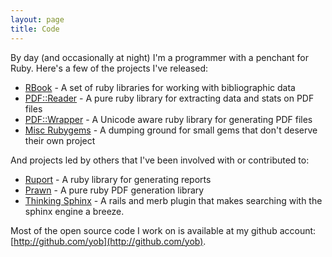 ```yaml
---
layout: page
title: Code
---
```

By day (and occasionally at night) I'm a programmer with a penchant for Ruby. Here's a few of the projects I've released:

* [RBook](http://rubyforge.org/projects/rbook) - A set of ruby libraries for working with bibliographic data
* [PDF::Reader](http://rubyforge.org/projects/pdf-reader) - A pure ruby library for extracting data and stats on PDF files
* [PDF::Wrapper](http://rubyforge.org/projects/pdf-wrapper) - A Unicode aware ruby library for generating PDF files
* [Misc Rubygems](http://rubyforge.org/projects/yob-projects/) - A dumping ground for small gems that don't deserve their own project

And projects led by others that I've been involved with or contributed to:

* [Ruport](http://www.rubyreports.com/) - A ruby library for generating reports
* [Prawn](http://prawn.majesticseacreature.com/) - A pure ruby PDF generation library
* [Thinking Sphinx](http://ts.freelancing-gods.com/) - A rails and merb plugin that makes searching with the sphinx engine a breeze.

Most of the open source code I work on is available at my github account: [http://github.com/yob](http://github.com/yob).

